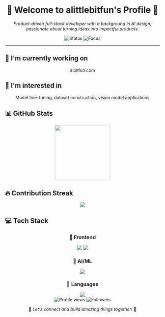 <div align="center">

# 🌟 Welcome to alittlebitfun's Profile 🌟

<p><em>Product-driven full-stack developer with a background in AI design, passionate about turning ideas into impactful products.</em></p>

<img src="https://img.shields.io/badge/Status-Available_for_collaboration-brightgreen" alt="Status" />
<img src="https://img.shields.io/badge/Focus-Web_Development-blue" alt="Focus" />

</div>

<hr>

## 🔭 I'm currently working on

<div align="center"><p>aibitfun.com</p></div>

## 👀 I'm interested in

<div align="center"><p>Model fine-tuning, dataset construction, vision model applications</p></div>

## 📊 GitHub Stats

<!-- ⚠️ Important: Replace 'alittlebitfun' with your actual GitHub username in the URL below -->
<div align="center">
  <img height="180em" src="https://github-readme-stats.vercel.app/api?username=alittlebitfun&show_icons=true&theme=radical&include_all_commits=true&count_private=true"/>
</div>

## 🔥 Contribution Streak

<!-- ⚠️ Important: Replace 'alittlebitfun' with your actual GitHub username in the URL below -->
<div align="center">
  <img src="https://github-readme-streak-stats.herokuapp.com/?user=alittlebitfun&theme=radical&hide_border=false" />
</div>

## 💻 Tech Stack

<div align="center">

### 🎨 Frontend

<img src="https://img.shields.io/badge/-React-05122A?style=for-the-badge&color=ff69b4"> <img src="https://img.shields.io/badge/-Next.js-05122A?style=for-the-badge&color=ff69b4">

### 🧠 AI/ML

<img src="https://img.shields.io/badge/-PyTorch-05122A?style=for-the-badge&color=00CED1">

### 💬 Languages

<img src="https://img.shields.io/badge/-Python-05122A?style=for-the-badge&color=FFA500">

</div>

<div align="center">

<!-- ⚠️ Important: Replace 'alittlebitfun' with your actual GitHub username in the URLs below -->
<img src="https://komarev.com/ghpvc/?username=alittlebitfun&style=for-the-badge&color=blueviolet" alt="Profile views"/>

<img src="https://img.shields.io/github/followers/alittlebitfun?style=for-the-badge&color=ff69b4" alt="Followers"/>

<p>🌈 <i>Let's connect and build amazing things together!</i> 🚀</p>

</div>
